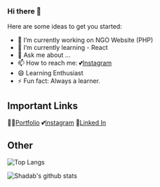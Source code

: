 ### Hi there 👋


<!-- **ShadyAkhtar/ShadyAkhtar** is a ✨ _special_ ✨ repository because its `README.md` (this file) appears on your GitHub profile. -->
<!-- - 👯 I’m looking to collaborate on ... -->
<!-- - 🤔 I’m looking for help with ... -->
Here are some ideas to get you started:

- 🔭 I’m currently working on NGO Website (PHP)
- 🌱 I’m currently learning - React
- 💬 Ask me about ...
- 📫 How to reach me: 💕[Instagram](https://www.instagram.com/Shady__Akhtar/)
- 😄 Learning Enthusiast
- ⚡ Fun fact: Always a learner.

## Important Links

👨‍💻[Portfolio](https://shadabakhtar.cf)
💕[Instagram](https://www.instagram.com/Shady__Akhtar/)
🙌[Linked In](https://www.linkedin.com/in/shadab--akhtar)

## Other

![Top Langs](https://github-readme-stats.vercel.app/api/top-langs/?username=ShadyAkhtar&layout=compact)

![Shadab's github stats](https://github-readme-stats.vercel.app/api?username=ShadyAkhtar&count_private=true)

